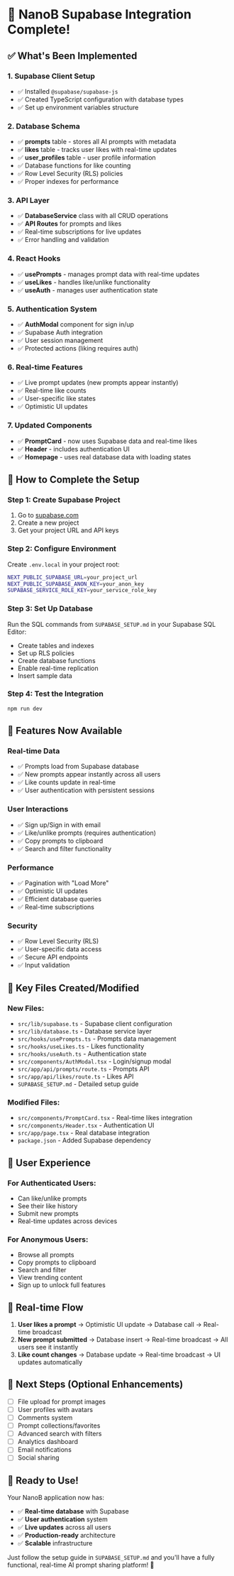 # 🎉 NanoB Supabase Integration Complete!

## ✅ What's Been Implemented

### 1. **Supabase Client Setup**
- ✅ Installed `@supabase/supabase-js`
- ✅ Created TypeScript configuration with database types
- ✅ Set up environment variables structure

### 2. **Database Schema**
- ✅ **prompts** table - stores all AI prompts with metadata
- ✅ **likes** table - tracks user likes with real-time updates
- ✅ **user_profiles** table - user profile information
- ✅ Database functions for like counting
- ✅ Row Level Security (RLS) policies
- ✅ Proper indexes for performance

### 3. **API Layer**
- ✅ **DatabaseService** class with all CRUD operations
- ✅ **API Routes** for prompts and likes
- ✅ Real-time subscriptions for live updates
- ✅ Error handling and validation

### 4. **React Hooks**
- ✅ **usePrompts** - manages prompt data with real-time updates
- ✅ **useLikes** - handles like/unlike functionality
- ✅ **useAuth** - manages user authentication state

### 5. **Authentication System**
- ✅ **AuthModal** component for sign in/up
- ✅ Supabase Auth integration
- ✅ User session management
- ✅ Protected actions (liking requires auth)

### 6. **Real-time Features**
- ✅ Live prompt updates (new prompts appear instantly)
- ✅ Real-time like counts
- ✅ User-specific like states
- ✅ Optimistic UI updates

### 7. **Updated Components**
- ✅ **PromptCard** - now uses Supabase data and real-time likes
- ✅ **Header** - includes authentication UI
- ✅ **Homepage** - uses real database data with loading states

## 🚀 How to Complete the Setup

### Step 1: Create Supabase Project
1. Go to [supabase.com](https://supabase.com)
2. Create a new project
3. Get your project URL and API keys

### Step 2: Configure Environment
Create `.env.local` in your project root:
```bash
NEXT_PUBLIC_SUPABASE_URL=your_project_url
NEXT_PUBLIC_SUPABASE_ANON_KEY=your_anon_key
SUPABASE_SERVICE_ROLE_KEY=your_service_role_key
```

### Step 3: Set Up Database
Run the SQL commands from `SUPABASE_SETUP.md` in your Supabase SQL Editor:
- Create tables and indexes
- Set up RLS policies
- Create database functions
- Enable real-time replication
- Insert sample data

### Step 4: Test the Integration
```bash
npm run dev
```

## 🎯 Features Now Available

### **Real-time Data**
- ✅ Prompts load from Supabase database
- ✅ New prompts appear instantly across all users
- ✅ Like counts update in real-time
- ✅ User authentication with persistent sessions

### **User Interactions**
- ✅ Sign up/Sign in with email
- ✅ Like/unlike prompts (requires authentication)
- ✅ Copy prompts to clipboard
- ✅ Search and filter functionality

### **Performance**
- ✅ Pagination with "Load More"
- ✅ Optimistic UI updates
- ✅ Efficient database queries
- ✅ Real-time subscriptions

### **Security**
- ✅ Row Level Security (RLS)
- ✅ User-specific data access
- ✅ Secure API endpoints
- ✅ Input validation

## 🔧 Key Files Created/Modified

### **New Files:**
- `src/lib/supabase.ts` - Supabase client configuration
- `src/lib/database.ts` - Database service layer
- `src/hooks/usePrompts.ts` - Prompts data management
- `src/hooks/useLikes.ts` - Likes functionality
- `src/hooks/useAuth.ts` - Authentication state
- `src/components/AuthModal.tsx` - Login/signup modal
- `src/app/api/prompts/route.ts` - Prompts API
- `src/app/api/likes/route.ts` - Likes API
- `SUPABASE_SETUP.md` - Detailed setup guide

### **Modified Files:**
- `src/components/PromptCard.tsx` - Real-time likes integration
- `src/components/Header.tsx` - Authentication UI
- `src/app/page.tsx` - Real database integration
- `package.json` - Added Supabase dependency

## 🎨 User Experience

### **For Authenticated Users:**
- Can like/unlike prompts
- See their like history
- Submit new prompts
- Real-time updates across devices

### **For Anonymous Users:**
- Browse all prompts
- Copy prompts to clipboard
- Search and filter
- View trending content
- Sign up to unlock full features

## 🔄 Real-time Flow

1. **User likes a prompt** → Optimistic UI update → Database call → Real-time broadcast
2. **New prompt submitted** → Database insert → Real-time broadcast → All users see it instantly
3. **Like count changes** → Database update → Real-time broadcast → UI updates automatically

## 🚀 Next Steps (Optional Enhancements)

- [ ] File upload for prompt images
- [ ] User profiles with avatars
- [ ] Comments system
- [ ] Prompt collections/favorites
- [ ] Advanced search with filters
- [ ] Analytics dashboard
- [ ] Email notifications
- [ ] Social sharing

## 🎉 Ready to Use!

Your NanoB application now has:
- ✅ **Real-time database** with Supabase
- ✅ **User authentication** system
- ✅ **Live updates** across all users
- ✅ **Production-ready** architecture
- ✅ **Scalable** infrastructure

Just follow the setup guide in `SUPABASE_SETUP.md` and you'll have a fully functional, real-time AI prompt sharing platform! 🚀















